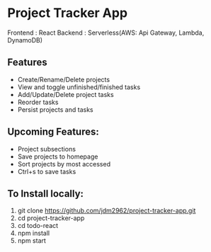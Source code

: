 # Project Tracker App

Frontend : React
Backend : Serverless(AWS: Api Gateway, Lambda, DynamoDB)

## Features
- Create/Rename/Delete projects
- View and toggle unfinished/finished tasks
- Add/Update/Delete project tasks
- Reorder tasks
- Persist projects and tasks

## Upcoming Features:
- Project subsections
- Save projects to homepage
- Sort projects by most accessed
- Ctrl+s to save tasks

## To Install locally:
1. git clone https://github.com/jdm2962/project-tracker-app.git
2. cd project-tracker-app
3. cd todo-react
4. npm install
5. npm start
